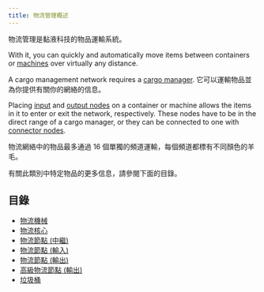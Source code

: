 ```yaml
---
title: 物流管理概述
---
```


物流管理是黏液科技的物品運輸系統。

With it, you can quickly and automatically move items between containers or [machines](../Electric-Machines/Electric-Machines.md) over virtually any distance.

A cargo management network requires a [cargo manager](Cargo-Manager.md). 它可以運輸物品並為你提供有關你的網絡的信息。

Placing [input](Input-Node.md) and [output nodes](Output-Node.md) on a container or machine allows the items in it to enter or exit the network, respectively. These nodes have to be in the direct range of a cargo manager, or they can be connected to one with [connector nodes](Connector-Node.md).

物流網絡中的物品最多通過 16 個單獨的頻道運輸，每個頻道都標有不同顏色的羊毛。

有關此類別中特定物品的更多信息，請參閱下面的目錄。

## 目錄

* [物流機械](Cargo-Motor.md)
* [物流核心](Cargo-Manager.md)
* [物流節點 (中繼)](Connector-Node.md)
* [物流節點 (輸入)](Input-Node.md)
* [物流節點 (輸出)](Output-Node.md)
* [高級物流節點 (輸出)](Advanced-Output-Node.md)
* [垃圾桶](Trash-Can.md)
